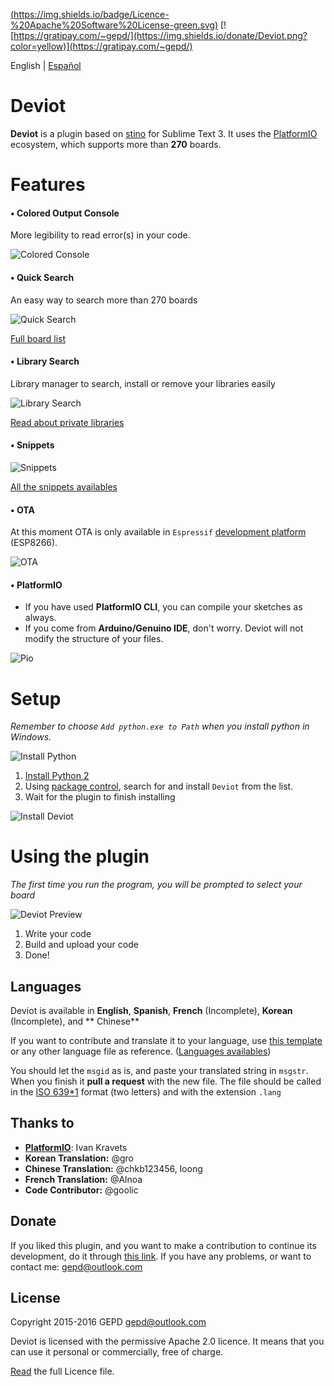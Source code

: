 [(https://img.shields.io/badge/Licence-%20Apache%20Software%20License-green.svg)](https://github.com/gepd/Deviot/blob/master/LICENCE)
[![https://gratipay.com/~gepd/](https://img.shields.io/donate/Deviot.png?color=yellow)](https://gratipay.com/~gepd/)

English | [Español](https://github.com/gepd/Deviot/blob/master/Docs/README*es.md)

# Deviot

**Deviot** is a plugin based on [stino](https://github.com/Robot-Will/Stino) for Sublime Text 3. It uses the [PlatformIO](http://platformio.org/) ecosystem, which supports more than **270** boards.



# Features

#### • Colored Output Console

More legibility to read error(s) in your code.

![Colored Console](https://github.com/gepd/Deviot/blob/master/Docs/images/colored_console.png?raw=true)

#### • Quick Search

An easy way to search more than 270 boards

![Quick Search](https://github.com/gepd/Deviot/blob/master/Docs/images/quick_search.png?raw=true)

[Full board list](http://platformio.org/boards)

#### • Library Search

Library manager to search, install or remove your libraries easily

![Library Search](https://github.com/gepd/Deviot/blob/master/Docs/images/library_search.png?raw=true)

[Read about private libraries](https://github.com/gepd/Deviot/blob/master/Docs/Private_Library.md)

#### • Snippets

![Snippets](https://github.com/gepd/Deviot/blob/master/Docs/images/snippets.gif?raw=true)

[All the snippets availables](https://github.com/gepd/Deviot/blob/master/Docs/snippets.md)

#### • OTA

At this moment OTA is only available in `Espressif` [development platform](http://platformio.org/boards?count=15&filter%5Bplatform%5D=espressif&page=1&sorting%5Bvendor%5D=asc) (ESP8266).

![OTA](https://github.com/gepd/Deviot/blob/master/Docs/images/ota.png?raw=true)

#### • PlatformIO

* If you have used **PlatformIO CLI**, you can compile your sketches as always. 
* If you come from **Arduino/Genuino IDE**, don't worry. Deviot will not modify the structure of your files.

![Pio](https://github.com/gepd/Deviot/blob/master/Docs/images/platformio_structure.png?raw=true)



# Setup

*Remember to choose `Add python.exe to Path` when you install python in Windows.*

![Install Python](https://github.com/gepd/Deviot/blob/master/Docs/images/win_python.gif?raw=true)

1. [Install Python 2](https://www.python.org/downloads/)
2. Using [package control](https://packagecontrol.io/installation), search for and install `Deviot` from the list.
3. Wait for the plugin to finish installing



![Install Deviot](https://github.com/gepd/Deviot/blob/master/Docs/images/deviot_install_.gif?raw=true)



# Using the plugin

*The first time you run the program, you will be prompted to select your board*

![Deviot Preview](https://github.com/gepd/Deviot/blob/master/Docs/images/deviot1.gif?raw=true)

1. Write your code
2. Build and upload your code
3. Done!



## Languages

Deviot is available in **English**, **Spanish**, **French** (Incomplete), **Korean** (Incomplete), and ** Chinese**

If you want to contribute and translate it to your language, use [this template](https://github.com/gepd/Deviot/blob/master/Languages/en.lang) or any other language file as reference. ([Languages availables](https://github.com/gepd/Deviot/tree/master/Languages))

You should let the `msgid` as is, and paste your translated string in `msgstr`. When you finish it **pull a request** with the new file. The file should be called in the [ISO 639*1](https://en.wikipedia.org/wiki/List_of_ISO_639*1_codes) format (two letters) and with the extension `.lang`



## Thanks to

* **[PlatformIO](http://www.platformio.org)**: Ivan Kravets
* **Korean Translation:** @gro
* **Chinese Translation:** @chkb123456, loong
* **French Translation:** @Alnoa
* **Code Contributor:** @goolic



## Donate

If you liked this plugin, and you want to make a contribution to continue its development, do it through [this link](https://gratipay.com/~gepd/). If you have any problems, or want to contact me: <gepd@outlook.com>



## License

Copyright 2015-2016 GEPD <gepd@outlook.com>

Deviot is licensed with the permissive Apache 2.0 licence. It means that you can use it personal or commercially, free of charge.

[Read](https://github.com/gepd/Deviot/blob/master/LICENCE) the full Licence file.
